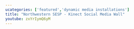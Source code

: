 ```yaml
---
ucategories: ['featured','dynamic media installations']
title: "Northwestern SESP - Kinect Social Media Wall"
youtube: zxYrIymQ6yM
---
```


